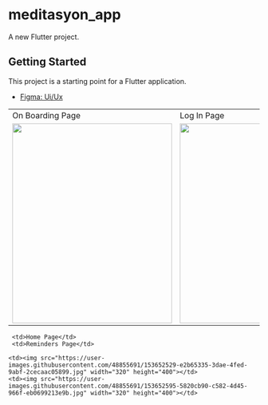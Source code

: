 # meditasyon_app

A new Flutter project.

## Getting Started

This project is a starting point for a Flutter application.

- [Figma: Ui/Ux](https://www.figma.com/community/file/882888114457713282)


<table>
  <tr>
    <td>On Boarding Page</td>
     <td>Log In Page</td>
     <td>Sign Up Page</td>
     <td>Welcome Page</td>
     <td>Home Page</td>
     <td>Reminders Page</td>
  </tr>
  <tr>
    <td><img src="https://user-images.githubusercontent.com/48855691/152691117-b2e43b2e-0fed-4e5e-b4bc-7351ed25cb88.png" width="320" height="400"></td>
    <td><img src="https://user-images.githubusercontent.com/48855691/152690870-ae254bb1-ed38-4644-a6ca-aa1ec963d4ab.png" width="320" height="400"></td>
    <td><img src="https://user-images.githubusercontent.com/48855691/152690876-645688c6-168e-45fa-a0dc-acb780517e42.png" width="320" height="400"></td>
    <td><img src="https://user-images.githubusercontent.com/48855691/152690888-95894399-41dc-49c8-833a-c4a3a65a7e8f.png" width="320" height="400"></td>
    <td><img src="https://user-images.githubusercontent.com/48855691/153652529-e2b65335-3dae-4fed-9abf-2cecaac05899.jpg" width="320" height="400"></td>
    <td><img src="https://user-images.githubusercontent.com/48855691/153652595-5820cb90-c582-4d45-966f-eb0699213e9b.jpg" width="320" height="400"></td>

  
 </table>
 
 <table>
  <tr>
  
     <td>Home Page</td>
     <td>Reminders Page</td>
  </tr>
  <tr>

    <td><img src="https://user-images.githubusercontent.com/48855691/153652529-e2b65335-3dae-4fed-9abf-2cecaac05899.jpg" width="320" height="400"></td>
    <td><img src="https://user-images.githubusercontent.com/48855691/153652595-5820cb90-c582-4d45-966f-eb0699213e9b.jpg" width="320" height="400"></td>

  
 </table>







